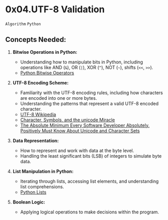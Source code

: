 # 0x04.UTF-8 Validation
`Algorithm` `Python`

## Concepts Needed:
1. **Bitwise Operations in Python:**
    * Understanding how to manipulate bits in Python, including operations like AND (`&`), OR (`|`), XOR (`^`), NOT (`~`), shifts (`<<`, `>>`).
    * [Python Bitwise Operators](https://wiki.python.org/moin/BitwiseOperators)

2. **UTF-8 Encoding Scheme:**
    * Familiarity with the UTF-8 encoding rules, including how characters are encoded into one or more bytes.
    * Understanding the patterns that represent a valid UTF-8 encoded character.
    * [UTF-8 Wikipedia](https://en.wikipedia.org/wiki/UTF-8)
    * [Character, Symbols, and the unicode Miracle](https://www.youtube.com/watch?v=MijmeoH9LT4)
    * [The Absolute Minimum Every Software Developer Absolutely, Positively Must Know About Unicode and Character Sets](https://www.joelonsoftware.com/2003/10/08/the-absolute-minimum-every-software-developer-absolutely-positively-must-know-about-unicode-and-character-sets-no-excuses/)

3. **Data Representation:**
    * How to represent and work with data at the byte level.
    * Handling the least significant bits (LSB) of integers to simulate byte data.

4. **List Manipulation in Python:**
    * Iterating through lists, accessing list elements, and understanding list comprehensions.
    * [Python Lists](https://docs.python.org/3/tutorial/datastructures.html#more-on-lists)

5. **Boolean Logic:**
    * Applying logical operations to make decisions within the program.
